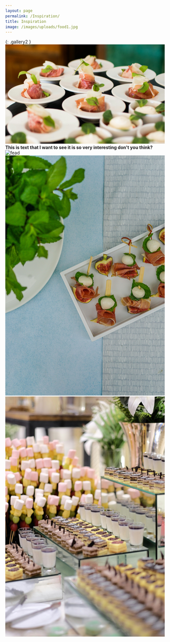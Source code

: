 ```yaml
---
layout: page
permalink: /Inspiration/
title: Inspiration
image: /images/uploads/food1.jpg
---
```


{: .gallery2 }
![fead](/images/uploads/food1.jpg)
**This is text that I want to see
it is so very interesting
don't you think?**
![fead](/images/uploads/food2.jpg)
![image](/images/uploads/food3.jpg)
![image](/images/uploads/food4.jpg)
